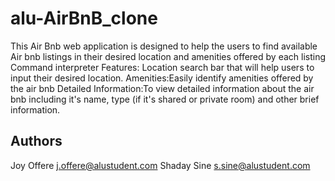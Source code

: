 # alu-AirBnB_clone
This Air Bnb web application is designed to help the users to find available Air bnb listings in their desired location and amenities offered by each listing 
Command interpreter Features:
Location search bar that will help users to input their desired location.
Amenities:Easily identify amenities offered by the air bnb
Detailed Information:To view detailed information about the air bnb including it's name, type (if it's shared or private room) and other brief information. 


## Authors
Joy Offere <j.offere@alustudent.com>
Shaday Sine <s.sine@alustudent.com>
